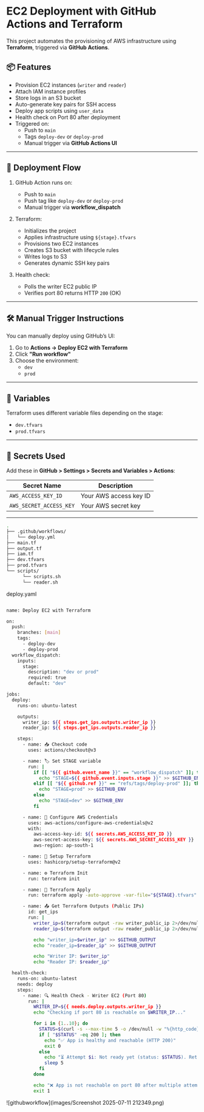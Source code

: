 # EC2 Deployment with GitHub Actions and Terraform

This project automates the provisioning of AWS infrastructure using **Terraform**, triggered via **GitHub Actions**.

## 📦 Features

- Provision EC2 instances (`writer` and `reader`)
- Attach IAM instance profiles
- Store logs in an S3 bucket
- Auto-generate key pairs for SSH access
- Deploy app scripts using `user_data`
- Health check on Port 80 after deployment
- Triggered on:
  - Push to `main`
  - Tags `deploy-dev` or `deploy-prod`
  - Manual trigger via **GitHub Actions UI**

---

## 🚀 Deployment Flow

1. GitHub Action runs on:
   - Push to `main`
   - Push tag like `deploy-dev` or `deploy-prod`
   - Manual trigger via **workflow_dispatch**

2. Terraform:
   - Initializes the project
   - Applies infrastructure using `${stage}.tfvars`
   - Provisions two EC2 instances
   - Creates S3 bucket with lifecycle rules
   - Writes logs to S3
   - Generates dynamic SSH key pairs

3. Health check:
   - Polls the writer EC2 public IP
   - Verifies port 80 returns HTTP `200` (OK)

---

## 🛠 Manual Trigger Instructions

You can manually deploy using GitHub’s UI:

1. Go to **Actions → Deploy EC2 with Terraform**
2. Click **"Run workflow"**
3. Choose the environment:
   - `dev`
   - `prod`

---

## 🧪 Variables

Terraform uses different variable files depending on the stage:

- `dev.tfvars`
- `prod.tfvars`


---

## 🔐 Secrets Used

Add these in **GitHub > Settings > Secrets and Variables > Actions**:

| Secret Name             | Description              |
|-------------------------|--------------------------|
| `AWS_ACCESS_KEY_ID`     | Your AWS access key ID   |
| `AWS_SECRET_ACCESS_KEY` | Your AWS secret key      |

---
```bash
.
├── .github/workflows/
│   └── deploy.yml
├── main.tf
├── output.tf
├── iam.tf
├── dev.tfvars
├── prod.tfvars
└── scripts/
      └── scripts.sh
      └── reader.sh
```
deploy.yaml
```bash

name: Deploy EC2 with Terraform

on:
  push:
    branches: [main]
    tags:
      - deploy-dev
      - deploy-prod
  workflow_dispatch:
    inputs:
      stage:
        description: "dev or prod"
        required: true
        default: "dev"

jobs:
  deploy:
    runs-on: ubuntu-latest

    outputs:
      writer_ip: ${{ steps.get_ips.outputs.writer_ip }}
      reader_ip: ${{ steps.get_ips.outputs.reader_ip }}

    steps:
      - name: 📥 Checkout code
        uses: actions/checkout@v3

      - name: 🏷 Set STAGE variable
        run: |
          if [[ "${{ github.event_name }}" == "workflow_dispatch" ]]; then
            echo "STAGE=${{ github.event.inputs.stage }}" >> $GITHUB_ENV
          elif [[ "${{ github.ref }}" == "refs/tags/deploy-prod" ]]; then
            echo "STAGE=prod" >> $GITHUB_ENV
          else
            echo "STAGE=dev" >> $GITHUB_ENV
          fi

      - name: 🔐 Configure AWS Credentials
        uses: aws-actions/configure-aws-credentials@v2
        with:
          aws-access-key-id: ${{ secrets.AWS_ACCESS_KEY_ID }}
          aws-secret-access-key: ${{ secrets.AWS_SECRET_ACCESS_KEY }}
          aws-region: ap-south-1

      - name: 🔧 Setup Terraform
        uses: hashicorp/setup-terraform@v2

      - name: ⚙️ Terraform Init
        run: terraform init

      - name: 🚀 Terraform Apply
        run: terraform apply -auto-approve -var-file="${STAGE}.tfvars"

      - name: 📤 Get Terraform Outputs (Public IPs)
        id: get_ips
        run: |
          writer_ip=$(terraform output -raw writer_public_ip 2>/dev/null| grep -Eo '([0-9]{1,3}\.){3}[0-9]{1,3}' | head -n 1)
          reader_ip=$(terraform output -raw reader_public_ip 2>/dev/null| grep -Eo '([0-9]{1,3}\.){3}[0-9]{1,3}' | head -n 1)

          echo "writer_ip=$writer_ip" >> $GITHUB_OUTPUT
          echo "reader_ip=$reader_ip" >> $GITHUB_OUTPUT

          echo "Writer IP: $writer_ip"
          echo "Reader IP: $reader_ip"

  health-check:
    runs-on: ubuntu-latest
    needs: deploy
    steps:
      - name: 🔍 Health Check - Writer EC2 (Port 80)
        run: |
          WRITER_IP=${{ needs.deploy.outputs.writer_ip }}
          echo "Checking if port 80 is reachable on $WRITER_IP..."

          for i in {1..10}; do
            STATUS=$(curl -s --max-time 5 -o /dev/null -w "%{http_code}" http://$WRITER_IP)
            if [ "$STATUS" -eq 200 ]; then
              echo "✅ App is healthy and reachable (HTTP 200)"
              exit 0
            else
              echo "⏳ Attempt $i: Not ready yet (status: $STATUS). Retrying in 5s..."
              sleep 5
            fi
          done

          echo "❌ App is not reachable on port 80 after multiple attempts"
          exit 1
```
![githubworkflow](images/Screenshot 2025-07-11 212349.png)


